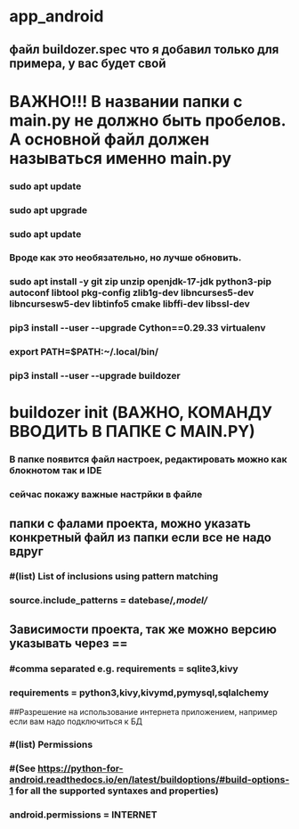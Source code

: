# app_android
## файл buildozer.spec что я добавил только для примера, у вас будет свой

# ВАЖНО!!! В названии папки с main.py не должно быть пробелов. А основной файл должен называться именно main.py
### sudo apt update

### sudo apt upgrade
### sudo apt update
### Вроде как это необязательно, но лучше обновить.

### sudo apt install -y git zip unzip openjdk-17-jdk python3-pip autoconf libtool pkg-config zlib1g-dev libncurses5-dev libncursesw5-dev libtinfo5 cmake libffi-dev libssl-dev
### pip3 install --user --upgrade Cython==0.29.33 virtualenv 
### export PATH=$PATH:~/.local/bin/
### pip3 install --user --upgrade buildozer

# buildozer init  (ВАЖНО, КОМАНДУ ВВОДИТЬ В ПАПКЕ С MAIN.PY)

### В папке появится файл настроек, редактировать можно как блокнотом так и IDE
### cейчас покажу важные настрйки в файле

## папки с фалами проекта, можно указать конкретный файл из папки если все не надо вдруг
### #(list) List of inclusions using pattern matching
### source.include_patterns = datebase/*,model/*

## Зависимости проекта, так же можно версию указывать через ==
### #comma separated e.g. requirements = sqlite3,kivy
### requirements = python3,kivy,kivymd,pymysql,sqlalchemy

##Разрешение на использование интернета приложением, например если вам надо подключиться к БД
### #(list) Permissions
### #(See https://python-for-android.readthedocs.io/en/latest/buildoptions/#build-options-1 for all the supported syntaxes and properties)
### android.permissions = INTERNET
